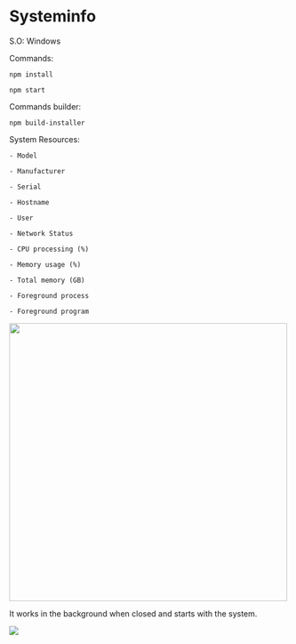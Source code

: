 ﻿# Systeminfo
 
S.O: Windows

Commands:

    npm install

    npm start



Commands builder:

    npm build-installer



System Resources:

    - Model

    - Manufacturer

    - Serial

    - Hostname
    
    - User

    - Network Status
    
    - CPU processing (%)

    - Memory usage (%)

    - Total memory (GB)
    
    - Foreground process

    - Foreground program


<img src="https://i.imgur.com/pzmakED.png" height="500em" />


It works in the background when closed and starts with the system.

<img src="https://i.imgur.com/8FkfxUC.png"/>
